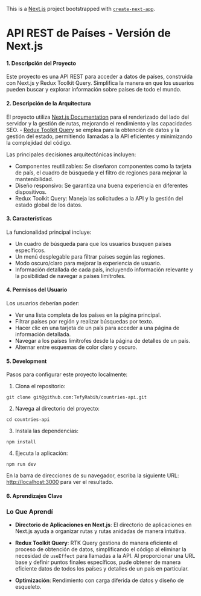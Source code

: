 This is a [Next.js](https://nextjs.org) project bootstrapped with [`create-next-app`](https://nextjs.org/docs/app/api-reference/cli/create-next-app).

# API REST de Países - Versión de Next.js
#### 1. **Descripción del Proyecto**

Este proyecto es una API REST para acceder a datos de países, construida con Next.js y Redux Toolkit Query. Simplifica la manera en que los usuarios pueden buscar y explorar información sobre países de todo el mundo.

#### 2. **Descripción de la Arquitectura**

El proyecto utiliza [Next.js Documentation](https://nextjs.org/docs) para el renderizado del lado del servidor y la gestión de rutas, mejorando el rendimiento y las capacidades SEO. - [Redux Toolkit Query](https://redux-toolkit.js.org/rtk-query/overview) se emplea para la obtención de datos y la gestión del estado, permitiendo llamadas a la API eficientes y minimizando la complejidad del código.

Las principales decisiones arquitectónicas incluyen:
- Componentes reutilizables: Se diseñaron componentes como la tarjeta de país, el cuadro de búsqueda y el filtro de regiones para mejorar la   mantenibilidad.
- Diseño responsivo: Se garantiza una buena experiencia en diferentes dispositivos.
- Redux Toolkit Query: Maneja las solicitudes a la API y la gestión del estado global de los datos.

#### 3. **Características**

La funcionalidad principal incluye:
- Un cuadro de búsqueda para que los usuarios busquen países específicos.
- Un menú desplegable para filtrar países según las regiones.
- Modo oscuro/claro para mejorar la experiencia de usuario.
- Información detallada de cada país, incluyendo información relevante y la posibilidad de navegar a países limítrofes.

#### 4. **Permisos del Usuario**

Los usuarios deberían poder:
- Ver una lista completa de los países en la página principal.
- Filtrar países por región y realizar búsquedas por texto.
- Hacer clic en una tarjeta de un país para acceder a una página de información detallada.
- Navegar a los países limítrofes desde la página de detalles de un país.
- Alternar entre esquemas de color claro y oscuro.

#### 5. **Development**

Pasos para configurar este proyecto localmente:

1. Clona el repositorio:
```
git clone git@github.com:TefyRabih/countries-api.git
```
2. Navega al directorio del proyecto:
```
cd countries-api
```
3. Instala las dependencias:
```
npm install
```
4. Ejecuta la aplicación:
```
npm run dev
```
En la barra de direcciones de su navegador, escriba la siguiente URL: [http://localhost:3000](https://nextjs.org/docs) para ver el resultado.

#### 6. **Aprendizajes Clave**
### Lo Que Aprendí

- **Directorio de Aplicaciones en Next.js**: El directorio de aplicaciones en Next.js ayuda a organizar rutas y rutas anidadas de manera intuitiva.

- **Redux Toolkit Query**: RTK Query gestiona de manera eficiente el proceso de obtención de datos, simplificando el código al eliminar la necesidad de `useEffect` para llamadas a la API. Al proporcionar una URL base y definir puntos finales específicos, pude obtener de manera eficiente datos de todos los países y detalles de un país en particular.

- **Optimización**: Rendimiento con carga diferida de datos y diseño de esqueleto.
